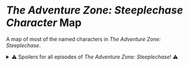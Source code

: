 # _The Adventure Zone: Steeplechase Character_ Map

A map of most of the named characters in _The Adventure Zone: Steeplechase_.

<details>
<summary>⚠️ Spoilers for all episodes of <em>The Adventure Zone: Steeplechase</em>! ⚠️</summary>

<img src="./characters.png" />
</details>
